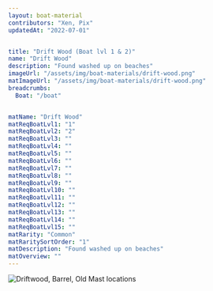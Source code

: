 ```yaml
---
layout: boat-material
contributors: "Xen, Pix"
updatedAt: "2022-07-01"


title: "Drift Wood (Boat lvl 1 & 2)"
name: "Drift Wood"
description: "Found washed up on beaches"
imageUrl: "/assets/img/boat-materials/drift-wood.png"
matImageUrl: "/assets/img/boat-materials/drift-wood.png"
breadcrumbs:
  Boat: "/boat"


matName: "Drift Wood"
matReqBoatLvl1: "1"
matReqBoatLvl2: "2"
matReqBoatLvl3: ""
matReqBoatLvl4: ""
matReqBoatLvl5: ""
matReqBoatLvl6: ""
matReqBoatLvl7: ""
matReqBoatLvl8: ""
matReqBoatLvl9: ""
matReqBoatLvl10: ""
matReqBoatLvl11: ""
matReqBoatLvl12: ""
matReqBoatLvl13: ""
matReqBoatLvl14: ""
matReqBoatLvl15: ""
matRarity: "Common"
matRaritySortOrder: "1"
matDescription: "Found washed up on beaches"
matOverview: ""
---
```



![Driftwood, Barrel, Old Mast locations](https://cdn.discordapp.com/attachments/923509490307977227/927052030055424010/20220102_111242.png)
